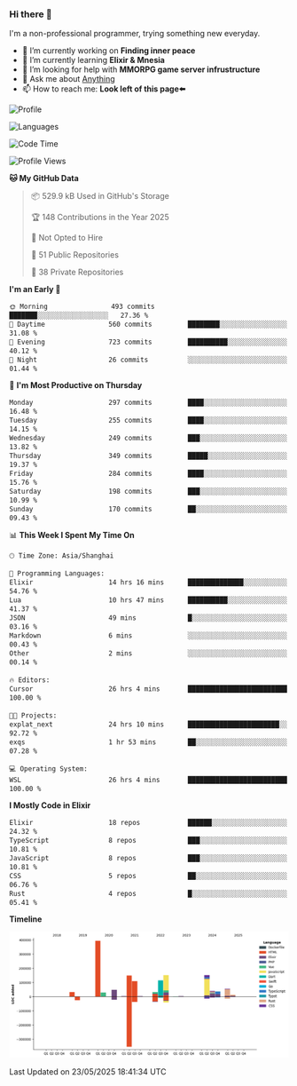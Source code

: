 ### Hi there 👋

I'm a non-professional programmer, trying something new everyday.

<!--
**dyzdyz010/dyzdyz010** is a ✨ _special_ ✨ repository because its `README.md` (this file) appears on your GitHub profile.
-->

- 🔭 I’m currently working on **Finding inner peace**
- 🌱 I’m currently learning **Elixir & Mnesia**
- 🤔 I’m looking for help with **MMORPG game server infrustructure**
- 💬 Ask me about [Anything](https://github.com/dyzdyz010/dyzdyz010/issues)
- 📫 How to reach me: **Look left of this page⬅️**

<!-- - 👯 I’m looking to collaborate on
- 😄 Pronouns: ...
- ⚡ Fun fact: ...
 -->
 
![Profile](https://github-readme-stats.vercel.app/api?username=dyzdyz010&count_private=true&show_icons=true&theme=dracula)

![Languages](https://github-readme-stats.vercel.app/api/top-langs/?username=dyzdyz010&layout=compact&theme=dracula)

<!--START_SECTION:waka-->
![Code Time](http://img.shields.io/badge/Code%20Time-1%2C986%20hrs%2059%20mins-blue)

![Profile Views](http://img.shields.io/badge/Profile%20Views-0-blue)

**🐱 My GitHub Data** 

> 📦 529.9 kB Used in GitHub's Storage 
 > 
> 🏆 148 Contributions in the Year 2025
 > 
> 🚫 Not Opted to Hire
 > 
> 📜 51 Public Repositories 
 > 
> 🔑 38 Private Repositories 
 > 
**I'm an Early 🐤** 

```text
🌞 Morning                493 commits         ███████░░░░░░░░░░░░░░░░░░   27.36 % 
🌆 Daytime                560 commits         ████████░░░░░░░░░░░░░░░░░   31.08 % 
🌃 Evening                723 commits         ██████████░░░░░░░░░░░░░░░   40.12 % 
🌙 Night                  26 commits          ░░░░░░░░░░░░░░░░░░░░░░░░░   01.44 % 
```
📅 **I'm Most Productive on Thursday** 

```text
Monday                   297 commits         ████░░░░░░░░░░░░░░░░░░░░░   16.48 % 
Tuesday                  255 commits         ████░░░░░░░░░░░░░░░░░░░░░   14.15 % 
Wednesday                249 commits         ███░░░░░░░░░░░░░░░░░░░░░░   13.82 % 
Thursday                 349 commits         █████░░░░░░░░░░░░░░░░░░░░   19.37 % 
Friday                   284 commits         ████░░░░░░░░░░░░░░░░░░░░░   15.76 % 
Saturday                 198 commits         ███░░░░░░░░░░░░░░░░░░░░░░   10.99 % 
Sunday                   170 commits         ██░░░░░░░░░░░░░░░░░░░░░░░   09.43 % 
```


📊 **This Week I Spent My Time On** 

```text
🕑︎ Time Zone: Asia/Shanghai

💬 Programming Languages: 
Elixir                   14 hrs 16 mins      ██████████████░░░░░░░░░░░   54.76 % 
Lua                      10 hrs 47 mins      ██████████░░░░░░░░░░░░░░░   41.37 % 
JSON                     49 mins             █░░░░░░░░░░░░░░░░░░░░░░░░   03.16 % 
Markdown                 6 mins              ░░░░░░░░░░░░░░░░░░░░░░░░░   00.43 % 
Other                    2 mins              ░░░░░░░░░░░░░░░░░░░░░░░░░   00.14 % 

🔥 Editors: 
Cursor                   26 hrs 4 mins       █████████████████████████   100.00 % 

🐱‍💻 Projects: 
explat_next              24 hrs 10 mins      ███████████████████████░░   92.72 % 
exqs                     1 hr 53 mins        ██░░░░░░░░░░░░░░░░░░░░░░░   07.28 % 

💻 Operating System: 
WSL                      26 hrs 4 mins       █████████████████████████   100.00 % 
```

**I Mostly Code in Elixir** 

```text
Elixir                   18 repos            ██████░░░░░░░░░░░░░░░░░░░   24.32 % 
TypeScript               8 repos             ███░░░░░░░░░░░░░░░░░░░░░░   10.81 % 
JavaScript               8 repos             ███░░░░░░░░░░░░░░░░░░░░░░   10.81 % 
CSS                      5 repos             ██░░░░░░░░░░░░░░░░░░░░░░░   06.76 % 
Rust                     4 repos             █░░░░░░░░░░░░░░░░░░░░░░░░   05.41 % 
```



**Timeline**

![Lines of Code chart](https://raw.githubusercontent.com/dyzdyz010/dyzdyz010/master/assets/bar_graph.png)


 Last Updated on 23/05/2025 18:41:34 UTC
<!--END_SECTION:waka-->
